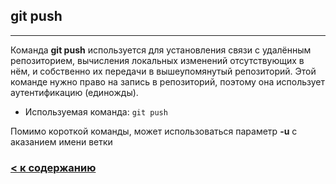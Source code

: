 ## git push
---

Команда **git push** используется для установления связи с удалённым репозиторием, вычисления локальных изменений отсутствующих в нём, и собственно их передачи в вышеупомянутый репозиторий. Этой команде нужно право на запись в репозиторий, поэтому она использует аутентификацию (единожды).

* Используемая команда: `git push`

Помимо короткой команды, может использоваться параметр **-u** с аказанием имени ветки



### [< к содержанию](/README.md)